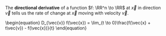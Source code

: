 The **directional derivative** of a function $f: \RR^n \to \RR$ at $\vec{x}$ in direction $\vec{v}$ tells us the rate of change at $\vec{x}$ moving with velocity $\vec{v}$. 

\begin{equation}
D_{\vec{v}} f(\vec{x}) = \lim_{t \to 0}\frac{f(\vec{x} + t\vec{v}) - f(\vec{x})}{t}
\end{equation}